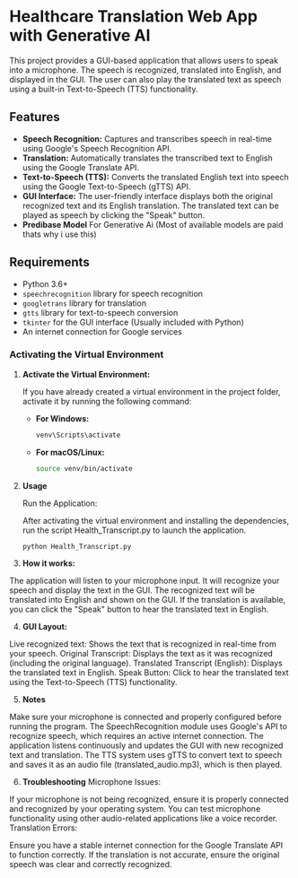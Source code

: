 # Healthcare Translation Web App with Generative AI

This project provides a GUI-based application that allows users to speak into a microphone. The speech is recognized, translated into English, and displayed in the GUI. The user can also play the translated text as speech using a built-in Text-to-Speech (TTS) functionality.

## Features

- **Speech Recognition:** Captures and transcribes speech in real-time using Google's Speech Recognition API.
- **Translation:** Automatically translates the transcribed text to English using the Google Translate API.
- **Text-to-Speech (TTS):** Converts the translated English text into speech using the Google Text-to-Speech (gTTS) API.
- **GUI Interface:** The user-friendly interface displays both the original recognized text and its English translation. The translated text can be played as speech by clicking the "Speak" button.
- **Predibase Model** For Generative Ai (Most of available models are paid thats why i use this)

## Requirements

- Python 3.6+
- `speechrecognition` library for speech recognition
- `googletrans` library for translation
- `gtts` library for text-to-speech conversion
- `tkinter` for the GUI interface (Usually included with Python)
- An internet connection for Google services

### Activating the Virtual Environment

1. **Activate the Virtual Environment:**

   If you have already created a virtual environment in the project folder, activate it by running the following command:

   - **For Windows:**
     ```bash
     venv\Scripts\activate
     ```

   - **For macOS/Linux:**
     ```bash
     source venv/bin/activate
     ```

2. **Usage**

    Run the Application:

    After activating the virtual environment and installing the dependencies, run the script Health_Transcript.py to launch the application.

    ```bash
    python Health_Transcript.py
    ```

3. **How it works:**

The application will listen to your microphone input.
It will recognize your speech and display the text in the GUI.
The recognized text will be translated into English and shown on the GUI.
If the translation is available, you can click the "Speak" button to hear the translated text in English.

4. **GUI Layout:**

Live recognized text: Shows the text that is recognized in real-time from your speech.
Original Transcript: Displays the text as it was recognized (including the original language).
Translated Transcript (English): Displays the translated text in English.
Speak Button: Click to hear the translated text using the Text-to-Speech (TTS) functionality.


5. **Notes**

Make sure your microphone is connected and properly configured before running the program.
The SpeechRecognition module uses Google's API to recognize speech, which requires an active internet connection.
The application listens continuously and updates the GUI with new recognized text and translation.
The TTS system uses gTTS to convert text to speech and saves it as an audio file (translated_audio.mp3), which is then played.


6. **Troubleshooting**
Microphone Issues:

If your microphone is not being recognized, ensure it is properly connected and recognized by your operating system.
You can test microphone functionality using other audio-related applications like a voice recorder.
Translation Errors:

Ensure you have a stable internet connection for the Google Translate API to function correctly.
If the translation is not accurate, ensure the original speech was clear and correctly recognized.
